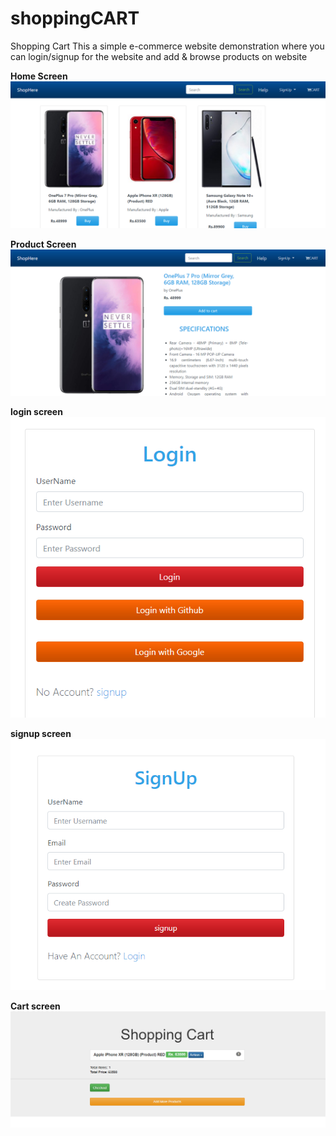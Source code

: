 # shoppingCART
Shopping Cart
This a simple e-commerce website demonstration where you can login/signup for the website and add & browse products on website

**Home Screen**
![Image of Yaktocat](website_pictures/shophere_home_screen.png)

**Product Screen**
![Image of Yaktocat](website_pictures/product_screen.png)


**login screen**
![Image of Yaktocat](website_pictures/loginup_screen.png)

**signup screen**
![Image of Yaktocat](website_pictures/signup_screen.png)

**Cart screen**
![Image of Yaktocat](website_pictures/shopCart_screen.png)

